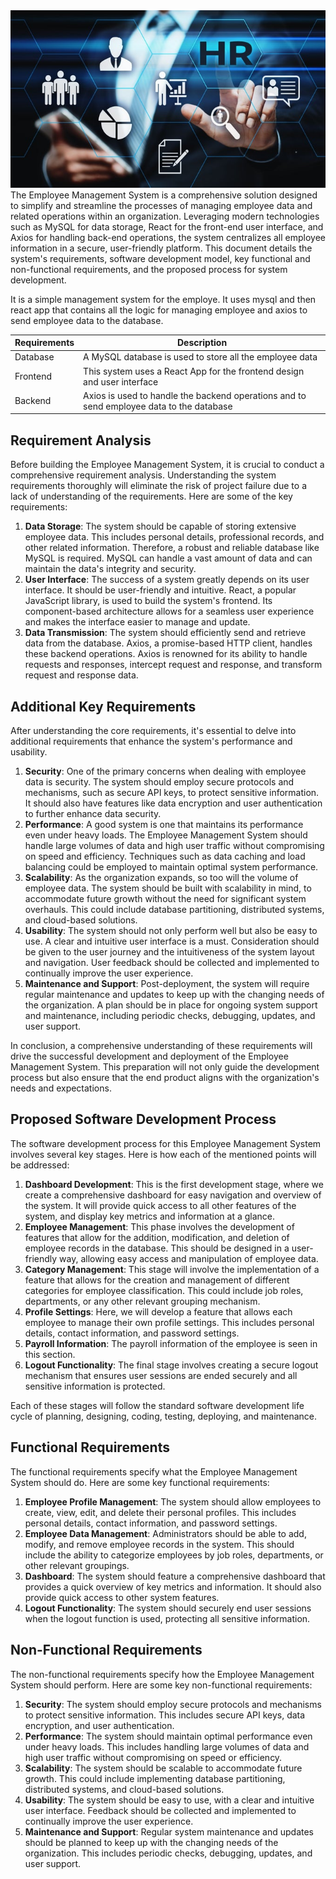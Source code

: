 <img src=EmployeeMS/public/images/employeems.jpeg>
The Employee Management System is a comprehensive solution designed to simplify and streamline the processes of managing employee data and related operations within an organization. Leveraging modern technologies such as MySQL for data storage, React for the front-end user interface, and Axios for handling back-end operations, the system centralizes all employee information in a secure, user-friendly platform. This document details the system's requirements, software development model, key functional and non-functional requirements, and the proposed process for system development.

It is a simple management system for the employe. It uses mysql and then react app that contains all the logic for managing employee and axios to send employee data to the database.

| Requirements | Description                                                                              |
| ------------ | ---------------------------------------------------------------------------------------- |
| Database     | A MySQL database is used to store all the employee data                                  |
| Frontend     | This system uses a React App for the frontend design and user interface                  |
| Backend      | Axios is used to handle the backend operations and to send employee data to the database |

## Requirement Analysis

Before building the Employee Management System, it is crucial to conduct a comprehensive requirement analysis. Understanding the system requirements thoroughly will eliminate the risk of project failure due to a lack of understanding of the requirements. Here are some of the key requirements:

1. **Data Storage**: The system should be capable of storing extensive employee data. This includes personal details, professional records, and other related information. Therefore, a robust and reliable database like MySQL is required. MySQL can handle a vast amount of data and can maintain the data's integrity and security.
2. **User Interface**: The success of a system greatly depends on its user interface. It should be user-friendly and intuitive. React, a popular JavaScript library, is used to build the system's frontend. Its component-based architecture allows for a seamless user experience and makes the interface easier to manage and update.
3. **Data Transmission**: The system should efficiently send and retrieve data from the database. Axios, a promise-based HTTP client, handles these backend operations. Axios is renowned for its ability to handle requests and responses, intercept request and response, and transform request and response data.

## Additional Key Requirements

After understanding the core requirements, it's essential to delve into additional requirements that enhance the system's performance and usability.

1. **Security**: One of the primary concerns when dealing with employee data is security. The system should employ secure protocols and mechanisms, such as secure API keys, to protect sensitive information. It should also have features like data encryption and user authentication to further enhance data security.
2. **Performance**: A good system is one that maintains its performance even under heavy loads. The Employee Management System should handle large volumes of data and high user traffic without compromising on speed and efficiency. Techniques such as data caching and load balancing could be employed to maintain optimal system performance.
3. **Scalability**: As the organization expands, so too will the volume of employee data. The system should be built with scalability in mind, to accommodate future growth without the need for significant system overhauls. This could include database partitioning, distributed systems, and cloud-based solutions.
4. **Usability**: The system should not only perform well but also be easy to use. A clear and intuitive user interface is a must. Consideration should be given to the user journey and the intuitiveness of the system layout and navigation. User feedback should be collected and implemented to continually improve the user experience.
5. **Maintenance and Support**: Post-deployment, the system will require regular maintenance and updates to keep up with the changing needs of the organization. A plan should be in place for ongoing system support and maintenance, including periodic checks, debugging, updates, and user support.

In conclusion, a comprehensive understanding of these requirements will drive the successful development and deployment of the Employee Management System. This preparation will not only guide the development process but also ensure that the end product aligns with the organization's needs and expectations.

## Proposed Software Development Process

The software development process for this Employee Management System involves several key stages. Here is how each of the mentioned points will be addressed:

1. **Dashboard Development**: This is the first development stage, where we create a comprehensive dashboard for easy navigation and overview of the system. It will provide quick access to all other features of the system, and display key metrics and information at a glance.
2. **Employee Management**: This phase involves the development of features that allow for the addition, modification, and deletion of employee records in the database. This should be designed in a user-friendly way, allowing easy access and manipulation of employee data.
3. **Category Management**: This stage will involve the implementation of a feature that allows for the creation and management of different categories for employee classification. This could include job roles, departments, or any other relevant grouping mechanism.
4. **Profile Settings**: Here, we will develop a feature that allows each employee to manage their own profile settings. This includes personal details, contact information, and password settings.
5. **Payroll Information**: The payroll information of the employee is seen in this section.
6. **Logout Functionality**: The final stage involves creating a secure logout mechanism that ensures user sessions are ended securely and all sensitive information is protected.

Each of these stages will follow the standard software development life cycle of planning, designing, coding, testing, deploying, and maintenance.

## Functional Requirements

The functional requirements specify what the Employee Management System should do. Here are some key functional requirements:

1. **Employee Profile Management**: The system should allow employees to create, view, edit, and delete their personal profiles. This includes personal details, contact information, and password settings.
2. **Employee Data Management**: Administrators should be able to add, modify, and remove employee records in the system. This should include the ability to categorize employees by job roles, departments, or other relevant groupings.
3. **Dashboard**: The system should feature a comprehensive dashboard that provides a quick overview of key metrics and information. It should also provide quick access to other system features.
4. **Logout Functionality**: The system should securely end user sessions when the logout function is used, protecting all sensitive information.

## Non-Functional Requirements

The non-functional requirements specify how the Employee Management System should perform. Here are some key non-functional requirements:

1. **Security**: The system should employ secure protocols and mechanisms to protect sensitive information. This includes secure API keys, data encryption, and user authentication.
2. **Performance**: The system should maintain optimal performance even under heavy loads. This includes handling large volumes of data and high user traffic without compromising on speed or efficiency.
3. **Scalability**: The system should be scalable to accommodate future growth. This could include implementing database partitioning, distributed systems, and cloud-based solutions.
4. **Usability**: The system should be easy to use, with a clear and intuitive user interface. Feedback should be collected and implemented to continually improve the user experience.
5. **Maintenance and Support**: Regular system maintenance and updates should be planned to keep up with the changing needs of the organization. This includes periodic checks, debugging, updates, and user support.
